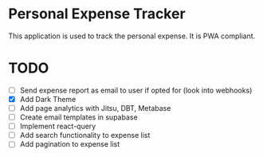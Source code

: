 # Personal Expense Tracker

This application is used to track the personal expense. It is PWA compliant.

# TODO

-   [ ] Send expense report as email to user if opted for (look into webhooks)
-   [x] Add Dark Theme
-   [ ] Add page analytics with Jitsu, DBT, Metabase
-   [ ] Create email templates in supabase
-   [ ] Implement react-query
-   [ ] Add search functionality to expense list
-   [ ] Add pagination to expense list
